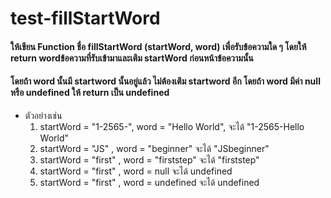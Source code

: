# test-fillStartWord

#### ให้เขียน Function ชื่อ fillStartWord (startWord, word) เพื่อรับข้อความใด ๆ โดยให้ return wordข้อความที่รับเข้ามาและเติม startWord ก่อนหน้าข้อความนั้น 
#### โดยถ้า word นั้นมี startword นั้นอยู่แล้ว ไม่ต้องเติม startword อีก โดยถ้า word มีค่า null หรือ undefined ให้ return เป็น undefined

- ตัวอย่างเช่น
  1. startWord = "1-2565-", word = "Hello World", จะได้ "1-2565-Hello World"
  2. startWord = "JS" , word = "beginner" จะได้ "JSbeginner"
  3. startWord = "first" , word = "firststep" จะได้ "firststep"
  4. startWord = "first" , word = null จะได้ undefined
  5. startWord = "first" , word = undefined จะได้ undefined
